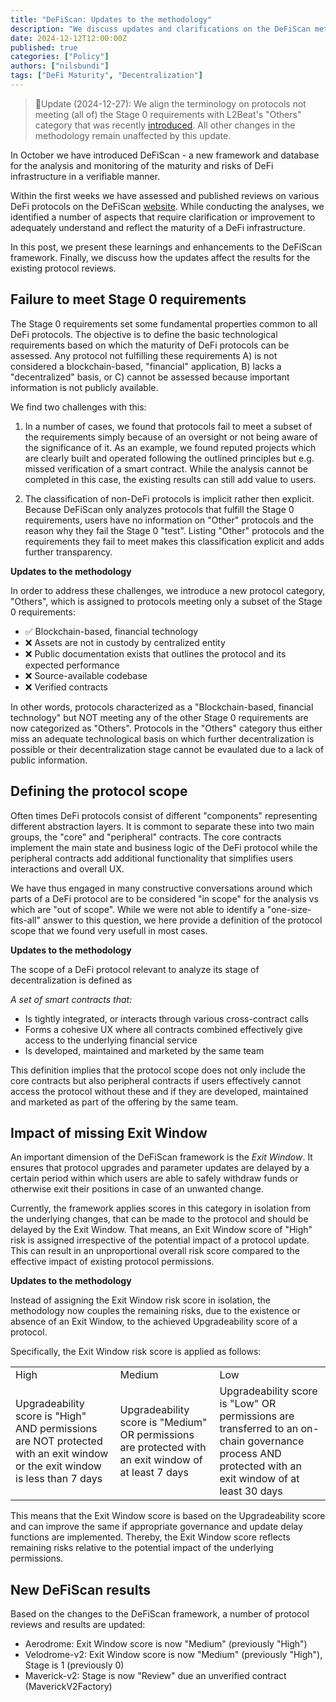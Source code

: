```yaml
---
title: "DeFiScan: Updates to the methodology"
description: "We discuss updates and clarifications on the DeFiScan methodology."
date: 2024-12-12T12:00:00Z
published: true
categories: ["Policy"]
authors: ["nilsbundi"]
tags: ["DeFi Maturity", "Decentralization"]
---
```



> 🚨Update (2024-12-27): We align the terminology on protocols not meeting (all of) the Stage 0 requirements with L2Beat's "Others" category that was recently [introduced](https://medium.com/l2beat/framework-update-l2-projects-recategorization-5d43b0d1fe50). All other changes in the methodology remain unaffected by this update.

In October we have introduced DeFiScan - a new framework and database for the analysis and monitoring of the maturity and risks of DeFi infrastructure in a verifiable manner.

Within the first weeks we have assessed and published reviews on various DeFi protocols on the DeFiScan [website](https://defiscan.info). While conducting the analyses, we identified a number of aspects that require clarification or improvement to adequately understand and reflect the maturity of a DeFi infrastructure.

In this post, we present these learnings and enhancements to the DeFiScan framework. Finally, we discuss how the updates affect the results for the existing protocol reviews.

## Failure to meet Stage 0 requirements

The Stage 0 requirements set some fundamental properties common to all DeFi protocols. The objective is to define the basic technological requirements based on which the maturity of DeFi protocols can be assessed. Any protocol not fulfilling these requirements A) is not considered a blockchain-based, "financial" application, B) lacks a "decentralized" basis, or C) cannot be assessed because important information is not publicly available.

We find two challenges with this:

1) In a number of cases, we found that protocols fail to meet a subset of the requirements simply because of an oversight or not being aware of the significance of it. As an example, we found reputed projects which are clearly built and operated following the outlined principles but e.g. missed verification of a smart contract. While the analysis cannot be completed in this case, the existing results can still add value to users.

2) The classification of non-DeFi protocols is implicit rather then explicit. Because DeFiScan only analyzes protocols that fulfill the Stage 0 requirements, users have no information on "Other" protocols and the reason why they fail the Stage 0 "test". Listing "Other" protocols and the requirements they fail to meet makes this classification explicit and adds further transparency.

**Updates to the methodology**

In order to address these challenges, we introduce a new protocol category, "Others", which is assigned to protocols meeting only a subset of the Stage 0 requirements:

* ✅ Blockchain-based, financial technology
* ❌ Assets are not in custody by centralized entity
* ❌ Public documentation exists that outlines the protocol and its expected performance
* ❌ Source-available codebase
* ❌ Verified contracts

In other words, protocols characterized as a "Blockchain-based, financial technology" but NOT meeting any of the other Stage 0 requirements are now categorized as "Others". Protocols in the "Others" category thus either miss an adequate technological basis on which further decentralization is possible or their decentralization stage cannot be evaulated due to a lack of public information.


## Defining the protocol scope

Often times DeFi protocols consist of different "components" representing different abstraction layers. It is commont to separate these into two main groups, the "core" and "peripheral" contracts. The core contracts implement the main state and business logic of the DeFi protocol while the peripheral contracts add additional functionality that simplifies users interactions and overall UX. 

We have thus engaged in many constructive conversations around which parts of a DeFi protocol are to be considered "in scope" for the analysis vs which are "out of scope". While we were not able to identify a "one-size-fits-all" answer to this question, we here provide a definition of the protocol scope that we found very usefull in most cases.

**Updates to the methodology**

The scope of a DeFi protocol relevant to analyze its stage of decentralization is defined as

*A set of smart contracts that:* 
- Is tightly integrated, or interacts through various cross-contract calls
- Forms a cohesive UX where all contracts combined effectively give access to the underlying financial service
- Is developed, maintained and marketed by the same team

This definition implies that the protocol scope does not only include the core contracts but also peripheral contracts if users effectively cannot access the protocol without these and if they are developed, maintained and marketed as part of the offering by the same team.

## Impact of missing Exit Window

An important dimension of the DeFiScan framework is the *Exit Window*. It ensures that protocol upgrades and parameter updates are delayed by a certain period within which users are able to safely withdraw funds or otherwise exit their positions in case of an unwanted change.

Currently, the framework applies scores in this category in isolation from the underlying changes, that can be made to the protocol and should be delayed by the Exit Window. That means, an Exit Window score of "High" risk is assigned irrespective of the potential impact of a protocol update. This can result in an unproportional overall risk score compared to the effective impact of existing protocol permissions. 

**Updates to the methodology**

Instead of assigning the Exit Window risk score in isolation, the methodology now couples the remaining risks, due to the existence or absence of an Exit Window, to the achieved Upgradeability score of a protocol. 

Specifically, the Exit Window risk score is applied as follows:

<table>
  <tr>
   <td>High
   </td>
   <td>Medium
   </td>
   <td>Low
   </td>
  </tr>
  <tr>
   <td>Upgradeability score is "High" AND permissions are NOT protected with an exit window or the exit window is less than 7 days
   </td>
   <td>Upgradeability score is "Medium" OR permissions are protected with an exit window of at least 7 days
   </td>
   <td>Upgradeability score is "Low" OR permissions are transferred to an on-chain governance process AND protected with an exit window of at least 30 days
   </td>
  </tr>
</table>

This means that the Exit Window score is based on the Upgradeability score and can improve the same if appropriate governance and update delay functions are implemented. Thereby, the Exit Window score reflects remaining risks relative to the potential impact of the underlying permissions.

## New DeFiScan results

Based on the changes to the DeFiScan framework, a number of protocol reviews and results are updated:

- Aerodrome: Exit Window score is now "Medium" (previously "High")
- Velodrome-v2: Exit Window score is now "Medium" (previously "High"), Stage is 1 (previously 0)
- Maverick-v2: Stage is now "Review" due an unverified contract (MaverickV2Factory)